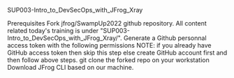 SUP003-Intro_to_DevSecOps_with_JFrog_Xray

Prerequisites
Fork jfrog/SwampUp2022 github repository. All content related today's training is under "SUP003-Intro_to_DevSecOps_with_JFrog_Xray/".
Generate a Github personnal access token with the following permissions
NOTE: if you already have GitHub access token then skip this step else create GitHub account first and then follow above steps.
git clone the forked repo on your workstation
Download JFrog CLI based on our machine.